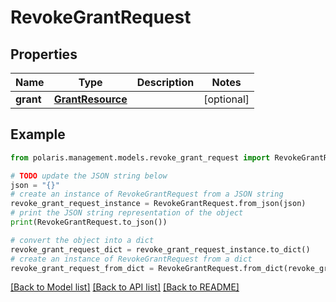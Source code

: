 <!--

 Licensed to the Apache Software Foundation (ASF) under one
 or more contributor license agreements.  See the NOTICE file
 distributed with this work for additional information
 regarding copyright ownership.  The ASF licenses this file
 to you under the Apache License, Version 2.0 (the
 "License"); you may not use this file except in compliance
 with the License.  You may obtain a copy of the License at

   http://www.apache.org/licenses/LICENSE-2.0

 Unless required by applicable law or agreed to in writing,
 software distributed under the License is distributed on an
 "AS IS" BASIS, WITHOUT WARRANTIES OR CONDITIONS OF ANY
 KIND, either express or implied.  See the License for the
 specific language governing permissions and limitations
 under the License.

-->
# RevokeGrantRequest


## Properties

Name | Type | Description | Notes
------------ | ------------- | ------------- | -------------
**grant** | [**GrantResource**](GrantResource.md) |  | [optional] 

## Example

```python
from polaris.management.models.revoke_grant_request import RevokeGrantRequest

# TODO update the JSON string below
json = "{}"
# create an instance of RevokeGrantRequest from a JSON string
revoke_grant_request_instance = RevokeGrantRequest.from_json(json)
# print the JSON string representation of the object
print(RevokeGrantRequest.to_json())

# convert the object into a dict
revoke_grant_request_dict = revoke_grant_request_instance.to_dict()
# create an instance of RevokeGrantRequest from a dict
revoke_grant_request_from_dict = RevokeGrantRequest.from_dict(revoke_grant_request_dict)
```
[[Back to Model list]](../README.md#documentation-for-models) [[Back to API list]](../README.md#documentation-for-api-endpoints) [[Back to README]](../README.md)


